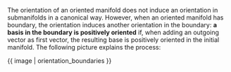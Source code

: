 The orientation of an oriented manifold does not induce an orientation in submanifolds in a canonical way. However, when an oriented manifold has boundary, the orientation induces another orientation in the boundary: **a basis in the boundary is positively oriented** if, when adding an outgoing vector as first vector, the resulting base is positively oriented in the initial manifold. The following picture explains the process:

{{ image | orientation_boundaries }}